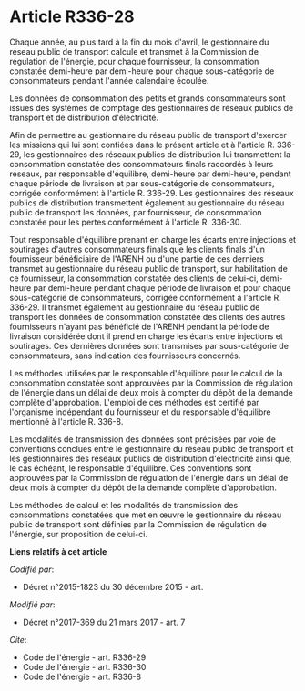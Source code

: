 # Article R336-28

Chaque année, au plus tard à la fin du mois d'avril, le gestionnaire du réseau public de transport calcule et transmet à la
Commission de régulation de l'énergie, pour chaque fournisseur, la consommation constatée demi-heure par demi-heure pour
chaque sous-catégorie de consommateurs pendant l'année calendaire écoulée.

Les données de consommation des petits et grands consommateurs sont issues des systèmes de comptage des gestionnaires de
réseaux publics de transport et de distribution d'électricité.

Afin de permettre au gestionnaire du réseau public de transport d'exercer les missions qui lui sont confiées dans le présent
article et à l'article R. 336-29, les gestionnaires des réseaux publics de distribution lui transmettent la consommation
constatée des consommateurs finals raccordés à leurs réseaux, par responsable d'équilibre, demi-heure par demi-heure, pendant
chaque période de livraison et par sous-catégorie de consommateurs, corrigée conformément à l'article R. 336-29. Les
gestionnaires des réseaux publics de distribution transmettent également au gestionnaire du réseau public de transport les
données, par fournisseur, de consommation constatée pour les pertes conformément à l'article R. 336-30.

Tout responsable d'équilibre prenant en charge les écarts entre injections et soutirages d'autres consommateurs finals que
les clients finals d'un fournisseur bénéficiaire de l'ARENH ou d'une partie de ces derniers transmet au gestionnaire du
réseau public de transport, sur habilitation de ce fournisseur, la consommation constatée des clients de celui-ci, demi-heure
par demi-heure pendant chaque période de livraison et pour chaque sous-catégorie de consommateurs, corrigée conformément à
l'article R. 336-29. Il transmet également au gestionnaire du réseau public de transport les données de consommation
constatée des clients des autres fournisseurs n'ayant pas bénéficié de l'ARENH pendant la période de livraison considérée
dont il prend en charge les écarts entre injections et soutirages. Ces dernières données sont transmises par sous-catégorie
de consommateurs, sans indication des fournisseurs concernés.

Les méthodes utilisées par le responsable d'équilibre pour le calcul de la consommation constatée sont approuvées par la
Commission de régulation de l'énergie dans un délai de deux mois à compter du dépôt de la demande complète d'approbation.
L'emploi de ces méthodes est certifié par l'organisme indépendant du fournisseur et du responsable d'équilibre mentionné à
l'article R. 336-8.

Les modalités de transmission des données sont précisées par voie de conventions conclues entre le gestionnaire du réseau
public de transport et les gestionnaires des réseaux publics de distribution d'électricité ainsi que, le cas échéant, le
responsable d'équilibre. Ces conventions sont approuvées par la Commission de régulation de l'énergie dans un délai de deux
mois à compter du dépôt de la demande complète d'approbation.

Les méthodes de calcul et les modalités de transmission des consommations constatées que met en œuvre le gestionnaire du
réseau public de transport sont définies par la Commission de régulation de l'énergie, sur proposition de celui-ci.

**Liens relatifs à cet article**

_Codifié par_:

  - Décret n°2015-1823 du 30 décembre 2015 - art.

_Modifié par_:

  - Décret n°2017-369 du 21 mars 2017 - art. 7

_Cite_:

  - Code de l'énergie - art. R336-29
  - Code de l'énergie - art. R336-30
  - Code de l'énergie - art. R336-8
